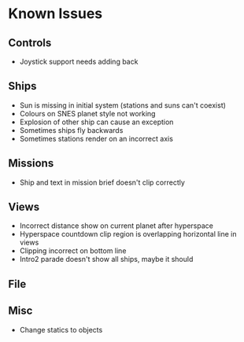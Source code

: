 # Known Issues

## Controls
- Joystick support needs adding back

## Ships
- Sun is missing in initial system (stations and suns can't coexist)
- Colours on SNES planet style not working
- Explosion of other ship can cause an exception
- Sometimes ships fly backwards
- Sometimes stations render on an incorrect axis

## Missions
- Ship and text in mission brief doesn't clip correctly

## Views
- Incorrect distance show on current planet after hyperspace
- Hyperspace countdown clip region is overlapping horizontal line in views
- Clipping incorrect on bottom line
- Intro2 parade doesn't show all ships, maybe it should

## File

## Misc
- Change statics to objects